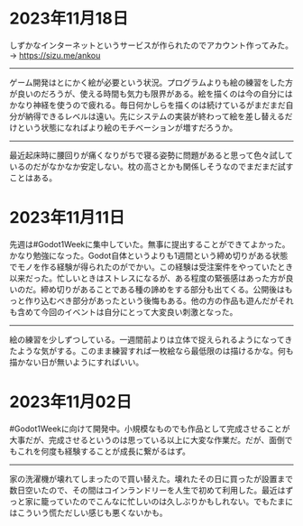# 2023年11月18日

しずかなインターネットというサービスが作られたのでアカウント作ってみた。→ https://sizu.me/ankou

---

ゲーム開発はとにかく絵が必要という状況。プログラムよりも絵の練習をした方が良いのだろうが、使える時間も気力も限界がある。絵を描くのは今の自分にはかなり神経を使うので疲れる。毎日何かしらを描くのは続けているがまだまだ自分が納得できるレベルは遠い。先にシステムの実装が終わって絵を差し替えるだけという状態になればより絵のモチベーションが増すだろうか。

---

最近起床時に腰回りが痛くなりがちで寝る姿勢に問題があると思って色々試しているのだがなかなか安定しない。枕の高さとかも関係しそうなのでまだまだ試すことはある。


# 2023年11月11日

先週は#Godot1Weekに集中していた。無事に提出することができてよかった。かなり勉強になった。Godot自体というよりも1週間という締め切りがある状態でモノを作る経験が得られたのがでかい。この経験は受注案件をやっていたとき以来だった。忙しいときはストレスになるが、ある程度の緊張感はあった方が良いのだ。締め切りがあることである種の諦めをする部分も出てくる。公開後はもっと作り込むべき部分があったという後悔もある。他の方の作品も遊んだがそれも含めて今回のイベントは自分にとって大変良い刺激となった。

--- 

絵の練習を少しずつしている。一週間前よりは立体で捉えられるようになってきたような気がする。このまま練習すれば一枚絵なら最低限のは描けるかな。何も描かない日が無いようにすればいい。



# 2023年11月02日

#Godot1Weekに向けて開発中。小規模なものでも作品として完成させることが大事だが、完成させるというのは思っている以上に大変な作業だ。だが、面倒でもこれを何度も経験することが成長に繋がるはず。

---

家の洗濯機が壊れてしまったので買い替えた。壊れたその日に買ったが設置まで数日空いたので、その間はコインランドリーを人生で初めて利用した。最近はずっと家に籠っていたのでこんなに忙しいのは久しぶりかもしれない。でもたまにはこういう慌ただしい感じも悪くないかも。